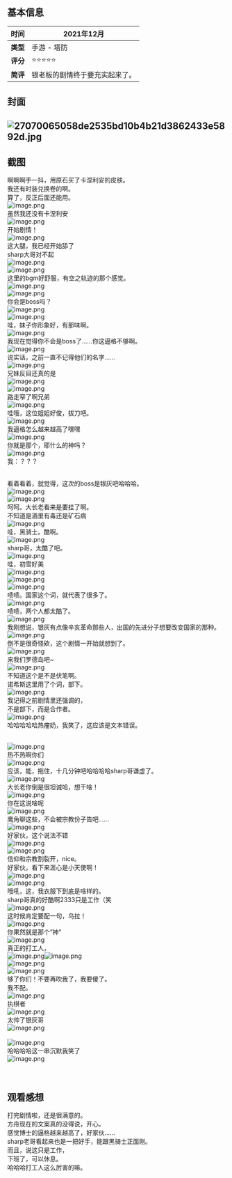 <a name="u9wRm"></a>
## 基本信息
| **时间** | 2021年12月 |
| --- | --- |
| **类型** | 手游 - 塔防 |
| **评分** | ⭐⭐⭐⭐⭐ |
| **简评** | 银老板的剧情终于要充实起来了。 |

<a name="sXPfS"></a>
## 封面
<a name="YenuX"></a>
## ![27070065058de2535bd10b4b21d3862433e5892d.jpg](https://cdn.nlark.com/yuque/0/2021/jpeg/23037179/1640074978030-12aa406e-fcc8-4ea3-a6c6-7164d0b54ad2.jpeg#clientId=u8531db72-6049-4&crop=0&crop=0&crop=1&crop=1&from=paste&height=540&id=u7f2ce2c7&margin=%5Bobject%20Object%5D&name=27070065058de2535bd10b4b21d3862433e5892d.jpg&originHeight=1080&originWidth=1920&originalType=binary&ratio=1&rotation=0&showTitle=false&size=1429892&status=done&style=none&taskId=ua48db550-d5b2-40b0-8a59-8c06261608b&title=&width=960)
<a name="cK4QQ"></a>
## 截图
啊啊啊手一抖，用原石买了卡涅利安的皮肤。<br />我还有时装兑换卷的啊。<br />算了，反正后面还能用。<br />![image.png](https://cdn.nlark.com/yuque/0/2021/png/23037179/1640075347725-522b227c-1be2-45ac-8024-adaa607f7a9d.png#clientId=u4b35b4e2-c55d-4&crop=0&crop=0&crop=1&crop=1&from=paste&height=522&id=u2b902c22&margin=%5Bobject%20Object%5D&name=image.png&originHeight=1044&originWidth=1856&originalType=binary&ratio=1&rotation=0&showTitle=false&size=1982941&status=done&style=none&taskId=u0ca9f717-fe52-4469-b1fb-8a9ac9af2c5&title=&width=928)<br />虽然我还没有卡涅利安<br />![image.png](https://cdn.nlark.com/yuque/0/2021/png/23037179/1640075565702-bc8723e3-be8f-43f8-b1ef-521d94c1c6f8.png#clientId=u4b35b4e2-c55d-4&crop=0&crop=0&crop=1&crop=1&from=paste&height=522&id=uec929da0&margin=%5Bobject%20Object%5D&name=image.png&originHeight=1044&originWidth=1856&originalType=binary&ratio=1&rotation=0&showTitle=false&size=2176666&status=done&style=none&taskId=u795e1e79-4130-4f4f-a77a-3ced75eac15&title=&width=928)<br />开始剧情！<br />![image.png](https://cdn.nlark.com/yuque/0/2021/png/23037179/1640075714972-eb7d81e3-63a7-4c3e-b6df-afbbb5d499d4.png#clientId=u4b35b4e2-c55d-4&crop=0&crop=0&crop=1&crop=1&from=paste&height=522&id=u73d60e9e&margin=%5Bobject%20Object%5D&name=image.png&originHeight=1044&originWidth=1856&originalType=binary&ratio=1&rotation=0&showTitle=false&size=1297030&status=done&style=none&taskId=u9b6ee4d1-ecb7-4230-88a8-c0666cbe486&title=&width=928)<br />这大腿，我已经开始舔了<br />sharp大哥对不起<br />![image.png](https://cdn.nlark.com/yuque/0/2021/png/23037179/1640075792111-e8baef57-6525-4120-abec-f21c3bc37032.png#clientId=u4b35b4e2-c55d-4&crop=0&crop=0&crop=1&crop=1&from=paste&height=522&id=ubb00a227&margin=%5Bobject%20Object%5D&name=image.png&originHeight=1044&originWidth=1856&originalType=binary&ratio=1&rotation=0&showTitle=false&size=1097625&status=done&style=none&taskId=u3608514a-8d1d-4f16-b44c-c4946d001cb&title=&width=928)<br />![image.png](https://cdn.nlark.com/yuque/0/2021/png/23037179/1640075810784-ae8d38ab-fad4-476a-aaee-b97d6b82158e.png#clientId=u4b35b4e2-c55d-4&crop=0&crop=0&crop=1&crop=1&from=paste&height=522&id=ud35b5899&margin=%5Bobject%20Object%5D&name=image.png&originHeight=1044&originWidth=1856&originalType=binary&ratio=1&rotation=0&showTitle=false&size=1285950&status=done&style=none&taskId=ud36eb2ed-1631-4750-b695-4f1dd90eaf6&title=&width=928)<br />这里的bgm好舒服，有空之轨迹的那个感觉。<br />![image.png](https://cdn.nlark.com/yuque/0/2021/png/23037179/1640075965670-ebcb6f91-5d1c-4fbf-9871-72f8c0a89fe2.png#clientId=u4b35b4e2-c55d-4&crop=0&crop=0&crop=1&crop=1&from=paste&height=522&id=u1e5a719c&margin=%5Bobject%20Object%5D&name=image.png&originHeight=1044&originWidth=1856&originalType=binary&ratio=1&rotation=0&showTitle=false&size=1790032&status=done&style=none&taskId=uc154ee93-245f-4d84-beff-8de1547dbb5&title=&width=928)<br />![image.png](https://cdn.nlark.com/yuque/0/2021/png/23037179/1640076003080-9b13aeba-d0ce-4990-a0ab-ae0523a72043.png#clientId=u4b35b4e2-c55d-4&crop=0&crop=0&crop=1&crop=1&from=paste&height=522&id=uc3f7dc43&margin=%5Bobject%20Object%5D&name=image.png&originHeight=1044&originWidth=1856&originalType=binary&ratio=1&rotation=0&showTitle=false&size=1706837&status=done&style=none&taskId=ua96fe148-21b8-443a-8a20-42caeb0fd29&title=&width=928)<br />你会是boss吗？<br />![image.png](https://cdn.nlark.com/yuque/0/2021/png/23037179/1640076048150-ed6a6a2c-789a-432b-bcbe-c9b48fcd55ae.png#clientId=u4b35b4e2-c55d-4&crop=0&crop=0&crop=1&crop=1&from=paste&height=522&id=u4cc49eb1&margin=%5Bobject%20Object%5D&name=image.png&originHeight=1044&originWidth=1856&originalType=binary&ratio=1&rotation=0&showTitle=false&size=2114244&status=done&style=none&taskId=u0a79f9f7-e2e8-4897-95f7-ddf70dc6634&title=&width=928)<br />![image.png](https://cdn.nlark.com/yuque/0/2021/png/23037179/1640076295408-f40e5bd9-0f1f-410e-8a6e-7ff67037ef02.png#clientId=u4b35b4e2-c55d-4&crop=0&crop=0&crop=1&crop=1&from=paste&height=522&id=u8795e39c&margin=%5Bobject%20Object%5D&name=image.png&originHeight=1044&originWidth=1856&originalType=binary&ratio=1&rotation=0&showTitle=false&size=1710189&status=done&style=none&taskId=u25c04cfa-623b-4909-9caf-017cbc7cb66&title=&width=928)<br />哇，妹子你形象好，有那味啊。<br />![image.png](https://cdn.nlark.com/yuque/0/2021/png/23037179/1640076506012-43b492f1-8f5b-4f39-8f5a-82230a83a7d0.png#clientId=u4b35b4e2-c55d-4&crop=0&crop=0&crop=1&crop=1&from=paste&height=522&id=ube971567&margin=%5Bobject%20Object%5D&name=image.png&originHeight=1044&originWidth=1856&originalType=binary&ratio=1&rotation=0&showTitle=false&size=1650238&status=done&style=none&taskId=u92f5b2e2-04e5-4608-b029-ed8d099cd55&title=&width=928)<br />我现在觉得你不会是boss了……你这逼格不够啊。<br />![image.png](https://cdn.nlark.com/yuque/0/2021/png/23037179/1640076573339-8ea3e58d-899e-4eca-9cb8-555eb7bf98c7.png#clientId=u4b35b4e2-c55d-4&crop=0&crop=0&crop=1&crop=1&from=paste&height=522&id=u0ff0bf48&margin=%5Bobject%20Object%5D&name=image.png&originHeight=1044&originWidth=1856&originalType=binary&ratio=1&rotation=0&showTitle=false&size=1661088&status=done&style=none&taskId=ufb4fa26a-1b83-48fb-9211-f6af2b4d088&title=&width=928)<br />说实话，之前一直不记得他们的名字……<br />![image.png](https://cdn.nlark.com/yuque/0/2021/png/23037179/1640076676063-5a385715-fbd2-4e25-86ce-06bd3e29a541.png#clientId=u4b35b4e2-c55d-4&crop=0&crop=0&crop=1&crop=1&from=paste&height=522&id=ub14c3e71&margin=%5Bobject%20Object%5D&name=image.png&originHeight=1044&originWidth=1856&originalType=binary&ratio=1&rotation=0&showTitle=false&size=1766036&status=done&style=none&taskId=u321cb5e3-6433-404e-8ad1-7b5aa777d5e&title=&width=928)<br />兄妹反目还真的是<br />![image.png](https://cdn.nlark.com/yuque/0/2021/png/23037179/1640077171971-b6629872-46ad-4063-8e92-3a9be308814d.png#clientId=u4b35b4e2-c55d-4&crop=0&crop=0&crop=1&crop=1&from=paste&height=522&id=u3592aa7e&margin=%5Bobject%20Object%5D&name=image.png&originHeight=1044&originWidth=1856&originalType=binary&ratio=1&rotation=0&showTitle=false&size=1546274&status=done&style=none&taskId=u70c0347d-82d0-4398-9873-a63fc693663&title=&width=928)<br />![image.png](https://cdn.nlark.com/yuque/0/2021/png/23037179/1640077310285-40efcea5-1b78-4d04-a5b6-2e0cca399fb0.png#clientId=u4b35b4e2-c55d-4&crop=0&crop=0&crop=1&crop=1&from=paste&height=522&id=ua88e70fe&margin=%5Bobject%20Object%5D&name=image.png&originHeight=1044&originWidth=1856&originalType=binary&ratio=1&rotation=0&showTitle=false&size=1521673&status=done&style=none&taskId=u06183a6d-11b5-4c3e-a757-6c2cfb79ba2&title=&width=928)<br />路走窄了啊兄弟<br />![image.png](https://cdn.nlark.com/yuque/0/2021/png/23037179/1640077386878-62ea35c2-0359-41ec-bad5-22df061d047d.png#clientId=u4b35b4e2-c55d-4&crop=0&crop=0&crop=1&crop=1&from=paste&height=522&id=u3899d7c0&margin=%5Bobject%20Object%5D&name=image.png&originHeight=1044&originWidth=1856&originalType=binary&ratio=1&rotation=0&showTitle=false&size=1399555&status=done&style=none&taskId=ue09ab232-1199-4a2e-880f-85c3b27b2e8&title=&width=928)<br />哇哦，这位姐姐好俊，拔刀吧。<br />![image.png](https://cdn.nlark.com/yuque/0/2021/png/23037179/1640077533176-935a6f78-3d04-4733-bcf3-7de13af03cd6.png#clientId=u4b35b4e2-c55d-4&crop=0&crop=0&crop=1&crop=1&from=paste&height=522&id=ua58d1754&margin=%5Bobject%20Object%5D&name=image.png&originHeight=1044&originWidth=1856&originalType=binary&ratio=1&rotation=0&showTitle=false&size=1269427&status=done&style=none&taskId=uee5584d1-e1ab-42a9-877b-909a27f2b8d&title=&width=928)<br />我逼格怎么越来越高了嘿嘿<br />![image.png](https://cdn.nlark.com/yuque/0/2021/png/23037179/1640077896188-d5af1a91-1835-4d34-9c87-d862046a539d.png#clientId=u4b35b4e2-c55d-4&crop=0&crop=0&crop=1&crop=1&from=paste&height=522&id=u7cbebb3b&margin=%5Bobject%20Object%5D&name=image.png&originHeight=1044&originWidth=1856&originalType=binary&ratio=1&rotation=0&showTitle=false&size=1012767&status=done&style=none&taskId=u1880686f-2e45-4575-b54b-50eb92efa08&title=&width=928)<br />你就是那个，耶什么的神吗？<br />![image.png](https://cdn.nlark.com/yuque/0/2021/png/23037179/1640078194534-0b7eb14a-69a6-44b0-993d-d62b05fc7f64.png#clientId=u4b35b4e2-c55d-4&crop=0&crop=0&crop=1&crop=1&from=paste&height=522&id=u12c68628&margin=%5Bobject%20Object%5D&name=image.png&originHeight=1044&originWidth=1856&originalType=binary&ratio=1&rotation=0&showTitle=false&size=1704524&status=done&style=none&taskId=uebf61847-e701-4853-ae7d-2cb4d1de2d4&title=&width=928)<br />我：？？？<br />​

看着看着，就觉得，这次的boss是银灰吧哈哈哈。<br />![image.png](https://cdn.nlark.com/yuque/0/2021/png/23037179/1640085042344-01d7637b-ec79-4cfe-9d04-fdfdc99623f3.png#clientId=u4b35b4e2-c55d-4&crop=0&crop=0&crop=1&crop=1&from=paste&height=522&id=u8ec90208&margin=%5Bobject%20Object%5D&name=image.png&originHeight=1044&originWidth=1856&originalType=binary&ratio=1&rotation=0&showTitle=false&size=1804187&status=done&style=none&taskId=u500a52e2-3dec-462d-8176-6031fabe4ec&title=&width=928)<br />![image.png](https://cdn.nlark.com/yuque/0/2021/png/23037179/1640085239451-5b197dee-dfda-43aa-b32a-fb960f1cef58.png#clientId=u4b35b4e2-c55d-4&crop=0&crop=0&crop=1&crop=1&from=paste&height=522&id=u665b49fa&margin=%5Bobject%20Object%5D&name=image.png&originHeight=1044&originWidth=1856&originalType=binary&ratio=1&rotation=0&showTitle=false&size=1973145&status=done&style=none&taskId=ue7712d66-6883-4ddc-a8a9-88b54cb8d85&title=&width=928)<br />呵呵。大长老看来是要挂了啊。<br />不知道是酒里有毒还是矿石病<br />![image.png](https://cdn.nlark.com/yuque/0/2021/png/23037179/1640085521168-7d23f93e-f40b-4eda-908e-6e9af81913d3.png#clientId=u4b35b4e2-c55d-4&crop=0&crop=0&crop=1&crop=1&from=paste&height=522&id=uf39499d0&margin=%5Bobject%20Object%5D&name=image.png&originHeight=1044&originWidth=1856&originalType=binary&ratio=1&rotation=0&showTitle=false&size=2012625&status=done&style=none&taskId=ufb01b146-4e98-41f0-a973-ed113d162c8&title=&width=928)<br />哇，黑骑士。酷啊。<br />![image.png](https://cdn.nlark.com/yuque/0/2021/png/23037179/1640085703069-91372f15-4427-456a-96b6-fbde4face720.png#clientId=u4b35b4e2-c55d-4&crop=0&crop=0&crop=1&crop=1&from=paste&height=522&id=u552a7382&margin=%5Bobject%20Object%5D&name=image.png&originHeight=1044&originWidth=1856&originalType=binary&ratio=1&rotation=0&showTitle=false&size=1948477&status=done&style=none&taskId=u7e0d54bb-4d8b-4bbf-906e-05d8ce28715&title=&width=928)<br />sharp哥，太酷了吧。<br />![image.png](https://cdn.nlark.com/yuque/0/2021/png/23037179/1640085773365-f547e0c7-cc9f-483b-ac11-a820006e18e6.png#clientId=u4b35b4e2-c55d-4&crop=0&crop=0&crop=1&crop=1&from=paste&height=522&id=ucc7af0ca&margin=%5Bobject%20Object%5D&name=image.png&originHeight=1044&originWidth=1856&originalType=binary&ratio=1&rotation=0&showTitle=false&size=2060294&status=done&style=none&taskId=ud5f758ad-5f51-488b-bc1e-8b9e7772ddd&title=&width=928)<br />哇，初雪好美<br />![image.png](https://cdn.nlark.com/yuque/0/2021/png/23037179/1640085793188-3f76a803-ff55-4c28-8523-f9748643e8f5.png#clientId=u4b35b4e2-c55d-4&crop=0&crop=0&crop=1&crop=1&from=paste&height=522&id=u95616d0a&margin=%5Bobject%20Object%5D&name=image.png&originHeight=1044&originWidth=1856&originalType=binary&ratio=1&rotation=0&showTitle=false&size=1925987&status=done&style=none&taskId=ue6e7681d-cb4d-425d-be6d-446cf7216fb&title=&width=928)<br />![image.png](https://cdn.nlark.com/yuque/0/2021/png/23037179/1640086223926-922406bb-489e-4c79-85c2-65c4ad3b5d7a.png#clientId=u4b35b4e2-c55d-4&crop=0&crop=0&crop=1&crop=1&from=paste&height=522&id=u3dc60965&margin=%5Bobject%20Object%5D&name=image.png&originHeight=1044&originWidth=1856&originalType=binary&ratio=1&rotation=0&showTitle=false&size=1296741&status=done&style=none&taskId=u4a73ad30-9c41-43ef-a42b-ca2f0d992a6&title=&width=928)<br />![image.png](https://cdn.nlark.com/yuque/0/2021/png/23037179/1640086415644-76c895ea-0c56-45aa-b7ea-6e58bbe4c415.png#clientId=u4b35b4e2-c55d-4&crop=0&crop=0&crop=1&crop=1&from=paste&height=522&id=udc172ab6&margin=%5Bobject%20Object%5D&name=image.png&originHeight=1044&originWidth=1856&originalType=binary&ratio=1&rotation=0&showTitle=false&size=1647541&status=done&style=none&taskId=u6b84d8b4-9bc3-4fc0-986a-d81e1ecc79d&title=&width=928)<br />啧啧。国家这个词，就代表了很多了。<br />![image.png](https://cdn.nlark.com/yuque/0/2021/png/23037179/1640086467292-1c902b15-e621-49cb-9102-9b5a18b6da62.png#clientId=u4b35b4e2-c55d-4&crop=0&crop=0&crop=1&crop=1&from=paste&height=522&id=ud3456606&margin=%5Bobject%20Object%5D&name=image.png&originHeight=1044&originWidth=1856&originalType=binary&ratio=1&rotation=0&showTitle=false&size=1194734&status=done&style=none&taskId=ua1192b53-b434-4679-b4fe-13568a7b4c3&title=&width=928)<br />啧啧，两个人都太酷了。<br />![image.png](https://cdn.nlark.com/yuque/0/2021/png/23037179/1640086502709-cd9e3989-1f29-4756-a302-8fe6f6beb444.png#clientId=u4b35b4e2-c55d-4&crop=0&crop=0&crop=1&crop=1&from=paste&height=522&id=u03802599&margin=%5Bobject%20Object%5D&name=image.png&originHeight=1044&originWidth=1856&originalType=binary&ratio=1&rotation=0&showTitle=false&size=1225594&status=done&style=none&taskId=ubd7599fd-2d87-48bd-b445-b868799eee0&title=&width=928)<br />我刚想说，银灰有点像辛亥革命那些人，出国的先进分子想要改变国家的那种。<br />![image.png](https://cdn.nlark.com/yuque/0/2021/png/23037179/1640086589758-9d835474-5b8b-45d4-b131-5fe808cc60a2.png#clientId=u4b35b4e2-c55d-4&crop=0&crop=0&crop=1&crop=1&from=paste&height=522&id=ub254b5d3&margin=%5Bobject%20Object%5D&name=image.png&originHeight=1044&originWidth=1856&originalType=binary&ratio=1&rotation=0&showTitle=false&size=1139065&status=done&style=none&taskId=ub72e878b-5f4a-43cb-96a8-43769082511&title=&width=928)<br />倒不是很奇怪欸，这个剧情一开始就想到了。<br />![image.png](https://cdn.nlark.com/yuque/0/2021/png/23037179/1640086646869-a486d53a-a46f-448f-960a-e37c5e306343.png#clientId=u4b35b4e2-c55d-4&crop=0&crop=0&crop=1&crop=1&from=paste&height=522&id=u09c4c771&margin=%5Bobject%20Object%5D&name=image.png&originHeight=1044&originWidth=1856&originalType=binary&ratio=1&rotation=0&showTitle=false&size=1226526&status=done&style=none&taskId=u71a2e271-422a-4213-b911-4982f768e8d&title=&width=928)<br />来我们罗德岛吧~<br />![image.png](https://cdn.nlark.com/yuque/0/2021/png/23037179/1640086661821-9f16ae2d-7aa9-40a7-aefb-52711ca9bae7.png#clientId=u4b35b4e2-c55d-4&crop=0&crop=0&crop=1&crop=1&from=paste&height=522&id=uce0e4b00&margin=%5Bobject%20Object%5D&name=image.png&originHeight=1044&originWidth=1856&originalType=binary&ratio=1&rotation=0&showTitle=false&size=1396394&status=done&style=none&taskId=ub0b0e763-2200-4ee7-b61f-c6eb8012d4e&title=&width=928)<br />不知道这个是不是伏笔啊。<br />诺希斯这里用了个词，部下。<br />![image.png](https://cdn.nlark.com/yuque/0/2021/png/23037179/1640086927376-d11e65c8-e2fd-48ab-bd06-090b68af4076.png#clientId=u4b35b4e2-c55d-4&crop=0&crop=0&crop=1&crop=1&from=paste&height=522&id=uf92f161d&margin=%5Bobject%20Object%5D&name=image.png&originHeight=1044&originWidth=1856&originalType=binary&ratio=1&rotation=0&showTitle=false&size=971197&status=done&style=none&taskId=udaf1a5ed-2fad-47f7-9573-ee85f476f91&title=&width=928)<br />我记得之前剧情里还强调的，<br />不是部下，而是合作者。<br />![image.png](https://cdn.nlark.com/yuque/0/2021/png/23037179/1640087288158-00046328-0dc8-4d28-81a2-fad7f26a2e36.png#clientId=u4b35b4e2-c55d-4&crop=0&crop=0&crop=1&crop=1&from=paste&height=522&id=uba5bf951&margin=%5Bobject%20Object%5D&name=image.png&originHeight=1044&originWidth=1856&originalType=binary&ratio=1&rotation=0&showTitle=false&size=1026618&status=done&style=none&taskId=u11cde371-8d80-4d82-aadd-c0a01a25c0b&title=&width=928)<br />哈哈哈哈哈热瘤奶，我笑了，这应该是文本错误。<br />​

![image.png](https://cdn.nlark.com/yuque/0/2021/png/23037179/1640087459382-1ac61cf7-7af8-4218-8d85-0e62396647d9.png#clientId=u4b35b4e2-c55d-4&crop=0&crop=0&crop=1&crop=1&from=paste&height=522&id=u39b2768e&margin=%5Bobject%20Object%5D&name=image.png&originHeight=1044&originWidth=1856&originalType=binary&ratio=1&rotation=0&showTitle=false&size=2070366&status=done&style=none&taskId=uaddf2ec0-4910-48ee-9fbf-cb9b12f7d34&title=&width=928)<br />热不热啊你们<br />![image.png](https://cdn.nlark.com/yuque/0/2021/png/23037179/1640088475612-6d161555-b138-48eb-8fc2-05fddce54a8d.png#clientId=u4b35b4e2-c55d-4&crop=0&crop=0&crop=1&crop=1&from=paste&height=522&id=ud988b685&margin=%5Bobject%20Object%5D&name=image.png&originHeight=1044&originWidth=1856&originalType=binary&ratio=1&rotation=0&showTitle=false&size=1018694&status=done&style=none&taskId=ucd24bb21-0ee3-476c-9798-c820281f9e6&title=&width=928)<br />应该，能，拖住，十几分钟吧哈哈哈哈sharp哥谦虚了。<br />![image.png](https://cdn.nlark.com/yuque/0/2021/png/23037179/1640089133958-3e27bc8c-cbf7-4d6a-8820-0e5a985085f3.png#clientId=u4b35b4e2-c55d-4&crop=0&crop=0&crop=1&crop=1&from=paste&height=522&id=u9509b3a3&margin=%5Bobject%20Object%5D&name=image.png&originHeight=1044&originWidth=1856&originalType=binary&ratio=1&rotation=0&showTitle=false&size=1696958&status=done&style=none&taskId=u7faade5f-484b-4066-9ac4-6a70fbd1420&title=&width=928)<br />大长老你倒是很坦诚哈，想干啥！<br />![image.png](https://cdn.nlark.com/yuque/0/2021/png/23037179/1640089184666-9b2714e7-a811-4047-82e3-e19a734a9ef4.png#clientId=u4b35b4e2-c55d-4&crop=0&crop=0&crop=1&crop=1&from=paste&height=522&id=u632a5102&margin=%5Bobject%20Object%5D&name=image.png&originHeight=1044&originWidth=1856&originalType=binary&ratio=1&rotation=0&showTitle=false&size=1703374&status=done&style=none&taskId=u526256a0-de77-406d-96b3-d93b7bef0f5&title=&width=928)<br />你在这说啥呢<br />![image.png](https://cdn.nlark.com/yuque/0/2021/png/23037179/1640089198560-1577c7e2-f930-4839-be3f-24eab910471b.png#clientId=u4b35b4e2-c55d-4&crop=0&crop=0&crop=1&crop=1&from=paste&height=522&id=u339f3bf1&margin=%5Bobject%20Object%5D&name=image.png&originHeight=1044&originWidth=1856&originalType=binary&ratio=1&rotation=0&showTitle=false&size=1690029&status=done&style=none&taskId=u0fbeeaa5-5741-4131-8be9-2ff65ca77dd&title=&width=928)<br />鹰角聊这些，不会被宗教份子告吧……<br />![image.png](https://cdn.nlark.com/yuque/0/2021/png/23037179/1640089257063-1bc53819-85a6-4a5b-bdcb-a0f4694995ad.png#clientId=u4b35b4e2-c55d-4&crop=0&crop=0&crop=1&crop=1&from=paste&height=522&id=u92a57dab&margin=%5Bobject%20Object%5D&name=image.png&originHeight=1044&originWidth=1856&originalType=binary&ratio=1&rotation=0&showTitle=false&size=1870322&status=done&style=none&taskId=u5873ea19-3106-4c77-b74f-62de1937c41&title=&width=928)<br />好家伙，这个说法不错<br />![image.png](https://cdn.nlark.com/yuque/0/2021/png/23037179/1640089269110-bef05b04-6550-49f9-9a3d-19b8772b72e3.png#clientId=u4b35b4e2-c55d-4&crop=0&crop=0&crop=1&crop=1&from=paste&height=522&id=u805b6558&margin=%5Bobject%20Object%5D&name=image.png&originHeight=1044&originWidth=1856&originalType=binary&ratio=1&rotation=0&showTitle=false&size=1910796&status=done&style=none&taskId=uc7c2d587-89d1-41f7-b42a-df1225a3761&title=&width=928)<br />![image.png](https://cdn.nlark.com/yuque/0/2021/png/23037179/1640089278450-299c1602-736c-4f03-9513-e9ac48371b39.png#clientId=u4b35b4e2-c55d-4&crop=0&crop=0&crop=1&crop=1&from=paste&height=522&id=u1c365021&margin=%5Bobject%20Object%5D&name=image.png&originHeight=1044&originWidth=1856&originalType=binary&ratio=1&rotation=0&showTitle=false&size=1873733&status=done&style=none&taskId=uebd7e065-9e9c-4a8e-8980-a72ba07fdcf&title=&width=928)<br />信仰和宗教割裂开，nice。<br />好家伙，看下来涯心是小天使啊！<br />![image.png](https://cdn.nlark.com/yuque/0/2021/png/23037179/1640089818709-ef5d190a-1f54-487f-8aea-09bc52cea31b.png#clientId=u4b35b4e2-c55d-4&crop=0&crop=0&crop=1&crop=1&from=paste&height=522&id=uafbb23ba&margin=%5Bobject%20Object%5D&name=image.png&originHeight=1044&originWidth=1856&originalType=binary&ratio=1&rotation=0&showTitle=false&size=1883970&status=done&style=none&taskId=u067f26fa-ca60-4b71-80c3-e6907d57ab2&title=&width=928)<br />![image.png](https://cdn.nlark.com/yuque/0/2021/png/23037179/1640089877793-859ee675-1304-4845-b51c-59ee951049a1.png#clientId=u4b35b4e2-c55d-4&crop=0&crop=0&crop=1&crop=1&from=paste&height=522&id=u9cb85ada&margin=%5Bobject%20Object%5D&name=image.png&originHeight=1044&originWidth=1856&originalType=binary&ratio=1&rotation=0&showTitle=false&size=1420543&status=done&style=none&taskId=u3b40e2f9-5578-49d9-8664-733fb1de86c&title=&width=928)<br />哦吼，这，我衣服下到底是啥样的。<br />sharp哥真的好酷啊2333只是工作（笑<br />![image.png](https://cdn.nlark.com/yuque/0/2021/png/23037179/1640090837741-ece42cfd-1f68-49ac-9873-b005889b762e.png#clientId=u4b35b4e2-c55d-4&crop=0&crop=0&crop=1&crop=1&from=paste&height=522&id=ua4f9cfaa&margin=%5Bobject%20Object%5D&name=image.png&originHeight=1044&originWidth=1856&originalType=binary&ratio=1&rotation=0&showTitle=false&size=1447503&status=done&style=none&taskId=u2d4dc150-8c22-40bb-94bb-a1e8af8998c&title=&width=928)<br />这时候肯定要配一句，乌拉！<br />![image.png](https://cdn.nlark.com/yuque/0/2021/png/23037179/1640090942393-690e5851-62c6-4757-a801-11704b30433d.png#clientId=u4b35b4e2-c55d-4&crop=0&crop=0&crop=1&crop=1&from=paste&height=522&id=uafa83273&margin=%5Bobject%20Object%5D&name=image.png&originHeight=1044&originWidth=1856&originalType=binary&ratio=1&rotation=0&showTitle=false&size=1477748&status=done&style=none&taskId=ucde8d377-4f59-4fbc-a324-52fad5bb53f&title=&width=928)<br />你果然就是那个“神”<br />![image.png](https://cdn.nlark.com/yuque/0/2021/png/23037179/1640091115179-2684629a-ae85-4f83-8b93-b03465e59e0b.png#clientId=u4b35b4e2-c55d-4&crop=0&crop=0&crop=1&crop=1&from=paste&height=522&id=u9dc33ad1&margin=%5Bobject%20Object%5D&name=image.png&originHeight=1044&originWidth=1856&originalType=binary&ratio=1&rotation=0&showTitle=false&size=1418920&status=done&style=none&taskId=u5166d30e-d542-4213-a5a1-711dc4ece1a&title=&width=928)<br />真正的打工人，<br />![image.png](https://cdn.nlark.com/yuque/0/2021/png/23037179/1640091123423-f2876c20-9d6c-4f40-abf8-1b329015d427.png#clientId=u4b35b4e2-c55d-4&crop=0&crop=0&crop=1&crop=1&from=paste&height=37&id=u27bf15ed&margin=%5Bobject%20Object%5D&name=image.png&originHeight=74&originWidth=649&originalType=binary&ratio=1&rotation=0&showTitle=false&size=30101&status=done&style=none&taskId=u0ab215f8-8ed1-464a-9e34-966e5379134&title=&width=324.5)![image.png](https://cdn.nlark.com/yuque/0/2021/png/23037179/1640091191590-76aa670b-d14e-4eba-87f2-f147ca4e7a75.png#clientId=u4b35b4e2-c55d-4&crop=0&crop=0&crop=1&crop=1&from=paste&height=522&id=uc976f2cd&margin=%5Bobject%20Object%5D&name=image.png&originHeight=1044&originWidth=1856&originalType=binary&ratio=1&rotation=0&showTitle=false&size=1191801&status=done&style=none&taskId=u4ce1e315-2170-4431-89a5-b9cbcae1c74&title=&width=928)<br />![image.png](https://cdn.nlark.com/yuque/0/2021/png/23037179/1640091201037-25a770f5-2a01-42f4-9512-d8d58d39d699.png#clientId=u4b35b4e2-c55d-4&crop=0&crop=0&crop=1&crop=1&from=paste&height=522&id=u8cc7cc0b&margin=%5Bobject%20Object%5D&name=image.png&originHeight=1044&originWidth=1856&originalType=binary&ratio=1&rotation=0&showTitle=false&size=1559328&status=done&style=none&taskId=ubcfc4901-e91e-4e2a-b753-a7c8c4a6354&title=&width=928)<br />![image.png](https://cdn.nlark.com/yuque/0/2021/png/23037179/1640091299628-f0e5dc7f-adec-4ce5-803f-b740a28dfe47.png#clientId=u4b35b4e2-c55d-4&crop=0&crop=0&crop=1&crop=1&from=paste&height=41&id=ud570ecb3&margin=%5Bobject%20Object%5D&name=image.png&originHeight=81&originWidth=1191&originalType=binary&ratio=1&rotation=0&showTitle=false&size=63144&status=done&style=none&taskId=ud9d11a79-b573-4136-aa65-ae1bbf14c10&title=&width=595.5)<br />够了你们！不要再吹我了，我要傻了。<br />我不配。<br />![image.png](https://cdn.nlark.com/yuque/0/2021/png/23037179/1640091621181-cc1a8ec4-de72-4a31-9722-d55b487a5b2b.png#clientId=u4b35b4e2-c55d-4&crop=0&crop=0&crop=1&crop=1&from=paste&height=522&id=uc5eb2ce8&margin=%5Bobject%20Object%5D&name=image.png&originHeight=1044&originWidth=1856&originalType=binary&ratio=1&rotation=0&showTitle=false&size=1605705&status=done&style=none&taskId=u8be2b0a3-99ca-4e5b-a065-b9aa4444d29&title=&width=928)<br />执棋者<br />![image.png](https://cdn.nlark.com/yuque/0/2021/png/23037179/1640091784242-ab3b5f3a-a8d5-4fe7-8e48-91f4a819c5cb.png#clientId=u4b35b4e2-c55d-4&crop=0&crop=0&crop=1&crop=1&from=paste&height=522&id=ubc416d3c&margin=%5Bobject%20Object%5D&name=image.png&originHeight=1044&originWidth=1856&originalType=binary&ratio=1&rotation=0&showTitle=false&size=1644867&status=done&style=none&taskId=uab5842e8-13fa-4398-852e-158a4c35d01&title=&width=928)<br />太帅了银灰哥<br />![image.png](https://cdn.nlark.com/yuque/0/2021/png/23037179/1640091808328-a4d4c701-b6ed-4e19-b9a5-7390b937a16c.png#clientId=u4b35b4e2-c55d-4&crop=0&crop=0&crop=1&crop=1&from=paste&height=522&id=u33df32e5&margin=%5Bobject%20Object%5D&name=image.png&originHeight=1044&originWidth=1856&originalType=binary&ratio=1&rotation=0&showTitle=false&size=1938958&status=done&style=none&taskId=uffd6ab8f-6d35-4a47-a543-582f67fc921&title=&width=928)<br />
<br />![image.png](https://cdn.nlark.com/yuque/0/2021/png/23037179/1640092164389-6030a1af-4383-4f28-99c8-b62441c1aa9e.png#clientId=u4b35b4e2-c55d-4&crop=0&crop=0&crop=1&crop=1&from=paste&height=522&id=u89b35d4c&margin=%5Bobject%20Object%5D&name=image.png&originHeight=1044&originWidth=1856&originalType=binary&ratio=1&rotation=0&showTitle=false&size=992546&status=done&style=none&taskId=u57356ea8-9d5c-4fab-b79f-c458106402b&title=&width=928)<br />哈哈哈哈这一串沉默我笑了<br />![image.png](https://cdn.nlark.com/yuque/0/2021/png/23037179/1640092246711-38350eea-c612-42c8-b317-8d4eab5f3d98.png#clientId=u4b35b4e2-c55d-4&crop=0&crop=0&crop=1&crop=1&from=paste&height=522&id=uf3434ba9&margin=%5Bobject%20Object%5D&name=image.png&originHeight=1044&originWidth=1856&originalType=binary&ratio=1&rotation=0&showTitle=false&size=965308&status=done&style=none&taskId=u7d201902-6207-4167-9cf2-4ef4b58d894&title=&width=928)<br />
<br />​<br />
<a name="p95oZ"></a>
## 观看感想
打完剧情啦，还是很满意的。<br />方舟现在的文案真的没得说，开心。<br />感觉博士的逼格越来越高了，好家伙……<br />sharp老哥看起来也是一把好手，能跟黑骑士正面刚。<br />而且，说这只是工作，<br />下班了，可以休息。<br />哈哈哈打工人这么厉害的嘛。
